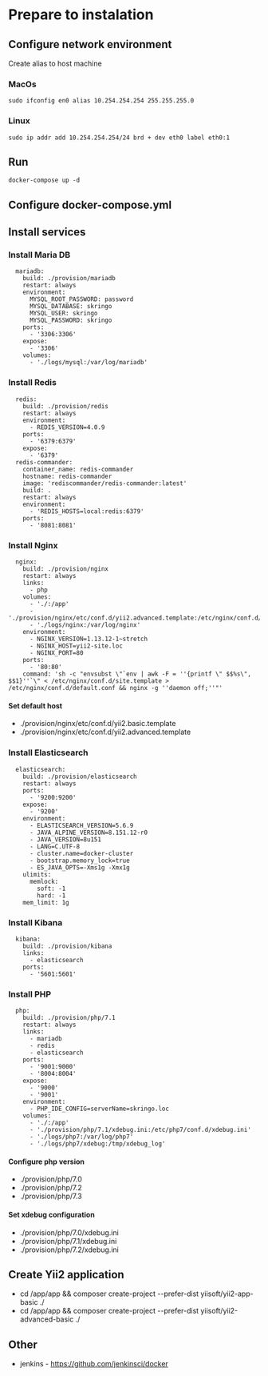 # Prepare to instalation

## Configure network environment

Create alias to host machine

### MacOs

```
sudo ifconfig en0 alias 10.254.254.254 255.255.255.0
```

### Linux

```
sudo ip addr add 10.254.254.254/24 brd + dev eth0 label eth0:1
```

## Run

```
docker-compose up -d
```

## Configure docker-compose.yml

## Install services

### Install Maria DB

```
  mariadb:
    build: ./provision/mariadb
    restart: always
    environment:
      MYSQL_ROOT_PASSWORD: password
      MYSQL_DATABASE: skringo
      MYSQL_USER: skringo
      MYSQL_PASSWORD: skringo
    ports:
      - '3306:3306'
    expose:
      - '3306'
    volumes:
      - './logs/mysql:/var/log/mariadb'
```			

### Install Redis

```			
  redis:
    build: ./provision/redis
    restart: always
    environment:
      - REDIS_VERSION=4.0.9
    ports:
      - '6379:6379'
    expose:
      - '6379'
  redis-commander:
    container_name: redis-commander
    hostname: redis-commander
    image: 'rediscommander/redis-commander:latest'
    build: .
    restart: always
    environment:
      - 'REDIS_HOSTS=local:redis:6379'
    ports:
      - '8081:8081'
```	

### Install Nginx
		
```					
  nginx:
    build: ./provision/nginx
    restart: always
    links:
      - php
    volumes:
      - './:/app'
      - './provision/nginx/etc/conf.d/yii2.advanced.template:/etc/nginx/conf.d/site.template'
      - './logs/nginx:/var/log/nginx'
    environment:
      - NGINX_VERSION=1.13.12-1~stretch
      - NGINX_HOST=yii2-site.loc
      - NGINX_PORT=80
    ports:
      - '80:80'
    command: 'sh -c "envsubst \"`env | awk -F = ''{printf \" $$%s\", $$1}''`\" < /etc/nginx/conf.d/site.template > /etc/nginx/conf.d/default.conf && nginx -g ''daemon off;''"'
```	

#### Set default host

* ./provision/nginx/etc/conf.d/yii2.basic.template
* ./provision/nginx/etc/conf.d/yii2.advanced.template

### Install Elasticsearch

```				
  elasticsearch:
    build: ./provision/elasticsearch
    restart: always
    ports:
      - '9200:9200'
    expose:
      - '9200'
    environment:
      - ELASTICSEARCH_VERSION=5.6.9
      - JAVA_ALPINE_VERSION=8.151.12-r0
      - JAVA_VERSION=8u151
      - LANG=C.UTF-8
      - cluster.name=docker-cluster
      - bootstrap.memory_lock=true
      - ES_JAVA_OPTS=-Xms1g -Xmx1g
    ulimits:
      memlock:
        soft: -1
        hard: -1
    mem_limit: 1g
```			

### Install Kibana

```				
  kibana:
    build: ./provision/kibana
    links:
      - elasticsearch
    ports:
      - '5601:5601'
```			

### Install PHP


```					
  php:
    build: ./provision/php/7.1
    restart: always
    links:
      - mariadb
      - redis
      - elasticsearch
    ports:
      - '9001:9000'
      - '8004:8004'
    expose:
      - '9000'
      - '9001'
    environment:
      - PHP_IDE_CONFIG=serverName=skringo.loc
    volumes:
      - './:/app'
      - './provision/php/7.1/xdebug.ini:/etc/php7/conf.d/xdebug.ini'
      - './logs/php7:/var/log/php7'
      - './logs/php7/xdebug:/tmp/xdebug_log'
```

#### Configure php version

* ./provision/php/7.0
* ./provision/php/7.2
* ./provision/php/7.3

#### Set xdebug configuration

* ./provision/php/7.0/xdebug.ini
* ./provision/php/7.1/xdebug.ini
* ./provision/php/7.2/xdebug.ini

## Create Yii2 application

* cd /app/app && composer create-project --prefer-dist yiisoft/yii2-app-basic ./
* cd /app/app && composer create-project --prefer-dist yiisoft/yii2-advanced-basic ./

## Other

* jenkins - https://github.com/jenkinsci/docker
